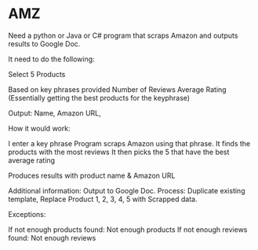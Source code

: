 # AMZ

Need a python or Java or C# program that scraps Amazon and outputs results to Google Doc.

It need to do the following:

Select 5 Products

Based on key phrases provided
Number of Reviews
Average Rating
(Essentially getting the best products for the keyphrase)

Output: Name, Amazon URL,

How it would work:

I enter a key phrase
Program scraps Amazon using that phrase.
It finds the products with the most reviews
It then picks the 5 that have the best average rating

Produces results with product name & Amazon URL

Additional information: Output to Google Doc.
Process: Duplicate existing template, Replace Product 1, 2, 3, 4, 5 with Scrapped data.

Exceptions:

If not enough products found: Not enough products
If not enough reviews found: Not enough reviews
